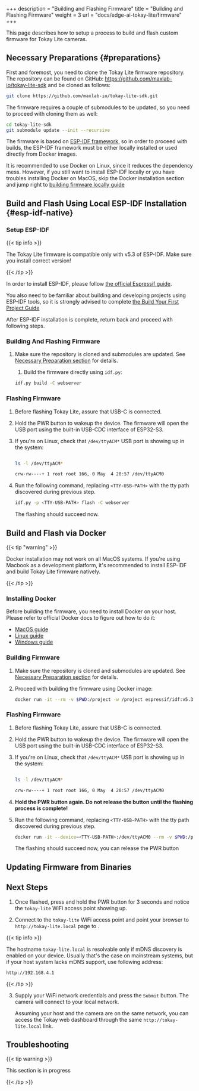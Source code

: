 +++
description = "Building and Flashing Firmware"
title = "Building and Flashing Firmware"
weight = 3
url = "docs/edge-ai-tokay-lite/firmware"
+++

This page describes how to setup a process to build and flash custom
firmware for Tokay Lite cameras.

## Necessary Preparations {#preparations}

First and foremost, you need to clone the Tokay Lite firmware repository.
The repository can be found on GitHub: https://github.com/maxlab-io/tokay-lite-sdk
and be cloned as follows:

```bash
git clone https://github.com/maxlab-io/tokay-lite-sdk.git
```

The firmware requires a couple of submodules to be updated, so you
need to proceed with cloning them as well:

```bash
cd tokay-lite-sdk
git submodule update --init --recursive
```

The firmware is based on [ESP-IDF framework](https://www.espressif.com/en/products/sdks/esp-idf),
so in order to proceed with builds, the ESP-IDF framework must be either
locally installed or used directly from Docker images.

It is recommended to use Docker on Linux, since it reduces the dependency mess.
However, if you still want to install ESP-IDF locally or you have troubles
installing Docker on MacOS, skip the Docker installation section and jump right
to [building firmware locally guide](#esp-idf-native)

## Build and Flash Using Local ESP-IDF Installation {#esp-idf-native}

### Setup ESP-IDF

{{< tip info >}}

The Tokay Lite firmware is compatible only with v5.3 of ESP-IDF.
Make sure you install correct version!

{{< /tip >}}

In order to install ESP-IDF, please follow [the official Espressif guide](https://docs.espressif.com/projects/esp-idf/en/latest/esp32/get-started/#installation).

You also need to be familiar about building and developing projects using ESP-IDF
tools, so it is strongly advised to complete [the Build Your First Project Guide](https://docs.espressif.com/projects/esp-idf/en/latest/esp32/get-started/index.html#build-your-first-project)

After ESP-IDF installation is complete, return back and proceed with
following steps.

### Building And Flashing Firmware

1. Make sure the repository is cloned and submodules are updated.
   See [Necessary Preparation section](#preparations) for details.

   1. Build the firmware directly using `idf.py`:

    ```bash
    idf.py build -C webserver
    ```

### Flashing Firmware

1. Before flashing Tokay Lite, assure that USB-C is connected.

1. Hold the PWR button to wakeup the device. The firmware will open the USB port
   using the built-in USB-CDC interface of ESP32-S3.

1. If you're on Linux, check that `/dev/ttyACM*` USB port is showing up in the
   system:

    ```bash

    ls -l /dev/ttyACM*

    crw-rw----+ 1 root root 166, 0 May  4 20:57 /dev/ttyACM0

    ```
1. Run the following command, replacing `<TTY-USB-PATH>` with the tty path
   discovered during previous step.

    ```bash
    idf.py -p <TTY-USB-PATH> flash -C webserver

    ```

   The flashing should succeed now.

## Build and Flash via Docker

   {{< tip "warning" >}}

   Docker installation may not work on all MacOS systems. If you're using Macbook
   as a development platform, it's recommended to install ESP-IDF and
   build Tokay Lite firmware natively.

   {{< /tip >}}

### Installing Docker

   Before building the firmware, you need to install Docker on your host.
   Please refer to official Docker docs to figure out how to do it:

   * [MacOS guide](https://docs.docker.com/desktop/install/mac-install/)
   * [Linux guide](https://docs.docker.com/desktop/install/linux-install/)
   * [Windows guide](https://docs.docker.com/desktop/install/windows-install/)

   ### Building Firmware

   1. Make sure the repository is cloned and submodules are updated.
      See [Necessary Preparation section](#preparations) for details.

   1. Proceed with building the firmware using Docker image:

       ```bash
       docker run -it --rm -v $PWD:/project -w /project espressif/idf:v5.3 idf.py build -C webserver
       ```

### Flashing Firmware

   1. Before flashing Tokay Lite, assure that USB-C is connected.

   1. Hold the PWR button to wakeup the device. The firmware will open the USB port
      using the built-in USB-CDC interface of ESP32-S3.

   1. If you're on Linux, check that `/dev/ttyACM*` USB port is showing up in the
      system:

       ```bash

       ls -l /dev/ttyACM*

       crw-rw----+ 1 root root 166, 0 May  4 20:57 /dev/ttyACM0

       ```

   1. **Hold the PWR button again. Do not release the button until the flashing process
      is complete!**

   1. Run the following command, replacing `<TTY-USB-PATH>` with the tty path
      discovered during previous step.

       ```bash
       docker run -it --device=<TTY-USB-PATH>:/dev/ttyACM0 --rm -v $PWD:/project -w /project espressif/idf:v5.3 idf.py flash -C webserver
       ```

      The flashing should succeed now, you can release the PWR button

## Updating Firmware from Binaries

## Next Steps

1. Once flashed, press and hold the PWR button for 3 seconds and notice
   the `tokay-lite` WiFi access point showing up.

1. Connect to the `tokay-lite` WiFi access point and point your browser to
   `http://tokay-lite.local` page to .

{{< tip info >}}

The hostname `tokay-lite.local` is resolvable only if mDNS discovery
is enabled on your device. Usually that's the case on mainstream systems,
but if your host system lacks mDNS support, use following address:

`http://192.168.4.1`

{{< /tip >}}

3. Supply your WiFi network credentials and press the `Submit` button.
   The camera will connect to your local network.

   Assuming your host and the camera are on the same network, you can access the Tokay web dashboard through the same `http://tokay-lite.local` link.

## Troubleshooting

{{< tip warning >}}

This section is in progress

{{< /tip >}}
